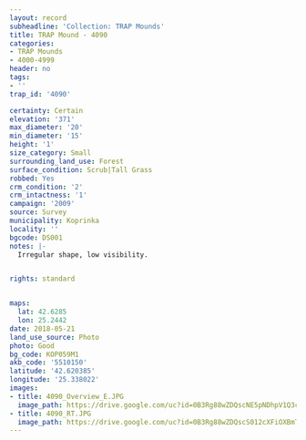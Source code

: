```yaml
---
layout: record
subheadline: 'Collection: TRAP Mounds'
title: TRAP Mound - 4090
categories:
- TRAP Mounds
- 4000-4999
header: no
tags:
- ''
trap_id: '4090'

certainty: Certain
elevation: '371'
max_diameter: '20'
min_diameter: '15'
height: '1'
size_category: Small
surrounding_land_use: Forest
surface_condition: Scrub|Tall Grass
robbed: Yes
crm_condition: '2'
crm_intactness: '1'
campaign: '2009'
source: Survey
municipality: Koprinka
locality: ''
bgcode: DS001
notes: |-
  Irregular shape, low visibility.


rights: standard


maps:
  lat: 42.6285
  lon: 25.2442
date: 2018-05-21
land_use_source: Photo
photo: Good
bg_code: KOP059M1
akb_code: '5510150'
latitude: '42.620385'
longitude: '25.338022'
images:
- title: 4090_Overview_E.JPG
  image_path: https://drive.google.com/uc?id=0B3Rg88wZDQscNE5pNDhpV1Q3cUU
- title: 4090_RT.JPG
  image_path: https://drive.google.com/uc?id=0B3Rg88wZDQscS012cXFiOXBmTFU
---
```


